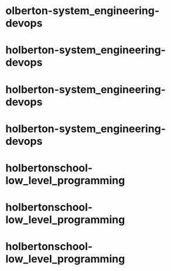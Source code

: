 # olberton-system_engineering-devops
# holberton-system_engineering-devops
# holberton-system_engineering-devops
# holberton-system_engineering-devops
# holbertonschool-low_level_programming
# holbertonschool-low_level_programming
# holbertonschool-low_level_programming
